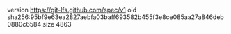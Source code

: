 version https://git-lfs.github.com/spec/v1
oid sha256:95bf9e63ea2827aebfa03baff693582b455f3e8ce085aa27a846deb0880c6584
size 4863
